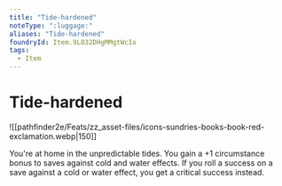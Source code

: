 ```yaml
---
title: "Tide-hardened"
noteType: ":luggage:"
aliases: "Tide-hardened"
foundryId: Item.9LO32DHgMMgtWcIo
tags:
  - Item
---
```


# Tide-hardened
![[pathfinder2e/Feats/zz_asset-files/icons-sundries-books-book-red-exclamation.webp|150]]

You're at home in the unpredictable tides. You gain a +1 circumstance bonus to saves against cold and water effects. If you roll a success on a save against a cold or water effect, you get a critical success instead.
